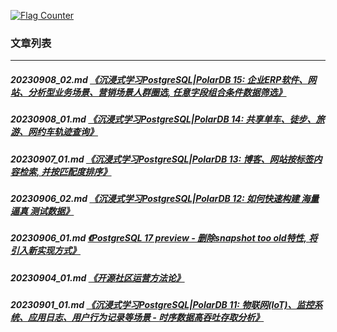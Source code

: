 <a rel="nofollow" href="http://info.flagcounter.com/h9V1"  ><img src="http://s03.flagcounter.com/count/h9V1/bg_FFFFFF/txt_000000/border_CCCCCC/columns_2/maxflags_12/viewers_0/labels_0/pageviews_0/flags_0/"  alt="Flag Counter"  border="0"  ></a>  
  
### 文章列表  
----  
##### 20230908_02.md   [《沉浸式学习PostgreSQL|PolarDB 15: 企业ERP软件、网站、分析型业务场景、营销场景人群圈选, 任意字段组合条件数据筛选》](20230908_02.md)  
##### 20230908_01.md   [《沉浸式学习PostgreSQL|PolarDB 14: 共享单车、徒步、旅游、网约车轨迹查询》](20230908_01.md)  
##### 20230907_01.md   [《沉浸式学习PostgreSQL|PolarDB 13: 博客、网站按标签内容检索, 并按匹配度排序》](20230907_01.md)  
##### 20230906_02.md   [《沉浸式学习PostgreSQL|PolarDB 12: 如何快速构建 海量 逼真 测试数据》](20230906_02.md)  
##### 20230906_01.md   [《PostgreSQL 17 preview - 删除snapshot too old特性, 将引入新实现方式》](20230906_01.md)  
##### 20230904_01.md   [《开源社区运营方法论》](20230904_01.md)  
##### 20230901_01.md   [《沉浸式学习PostgreSQL|PolarDB 11: 物联网(IoT)、监控系统、应用日志、用户行为记录等场景 - 时序数据高吞吐存取分析》](20230901_01.md)  
